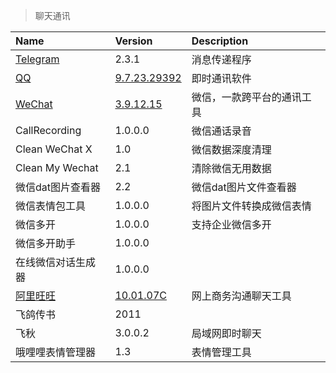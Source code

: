 > 聊天通讯

| Name               | Version                 | Description                |
| :----------------- | :---------------------- | :------------------------- |
| [Telegram]         | 2.3.1                   | 消息传递程序               |
| [QQ]               | [9.7.23.29392][QQ-Down] | 即时通讯软件               |
| [WeChat]           | [3.9.12.15][WC-Down]    | 微信，一款跨平台的通讯工具 |
| CallRecording      | 1.0.0.0                 | 微信通话录音               |
| Clean WeChat X     | 1.0                     | 微信数据深度清理           |
| Clean My Wechat    | 2.1                     | 清除微信无用数据           |
| 微信dat图片查看器  | 2.2                     | 微信dat图片文件查看器      |
| 微信表情包工具     | 1.0.0.0                 | 将图片文件转换成微信表情   |
| 微信多开           | 1.0.0.0                 | 支持企业微信多开           |
| 微信多开助手       | 1.0.0.0                 |                            |
| 在线微信对话生成器 | 1.0.0.0                 |                            |
| [阿里旺旺]         | [10.01.07C][WW-Down]    | 网上商务沟通聊天工具       |
| 飞鸽传书           | 2011                    |                            |
| 飞秋               | 3.0.0.2                 | 局域网即时聊天             |
| 哦哩哩表情管理器   | 1.3                     | 表情管理工具               |

[Telegram]: https://telegranmh.com/ '跳转主页'
[QQ]: https://im.qq.com/index/ '跳转主页'
[QQ-Down]: https://pan.quark.cn/s/c27696d9c51c '跳转下载页'
[WeChat]: https://pc.weixin.qq.com/ '跳转主页'
[WC-Down]: http://ct.ghpym.com/d/7369060-41603217-5866d1 '跳转下载页'
[阿里旺旺]: https://pages.tmall.com/wow/qnww/act/index '跳转主页'
[WW-Down]: https://pan.quark.cn/s/77e1a4a3c9a5 '跳转下载页'
